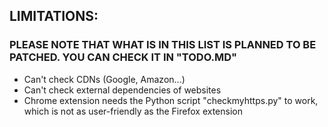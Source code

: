 ## LIMITATIONS:

### PLEASE NOTE THAT WHAT IS IN THIS LIST IS PLANNED TO BE PATCHED. YOU CAN CHECK IT IN "TODO.MD"
- Can't check CDNs (Google, Amazon...)
- Can't check external dependencies of websites
- Chrome extension needs the Python script "checkmyhttps.py" to work, which is not as user-friendly as the Firefox extension

